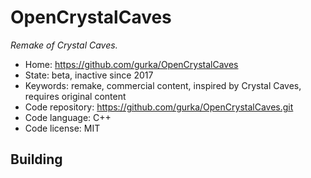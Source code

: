 # OpenCrystalCaves

_Remake of Crystal Caves._

- Home: https://github.com/gurka/OpenCrystalCaves
- State: beta, inactive since 2017
- Keywords: remake, commercial content, inspired by Crystal Caves, requires original content
- Code repository: https://github.com/gurka/OpenCrystalCaves.git
- Code language: C++
- Code license: MIT

## Building
